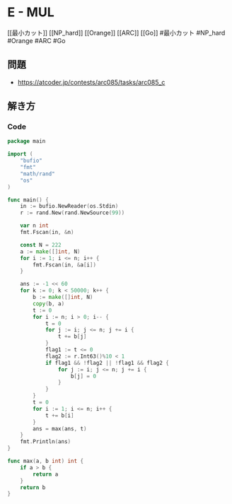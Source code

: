 # E - MUL
[[最小カット]] [[NP_hard]] [[Orange]] [[ARC]] [[Go]]
#最小カット #NP_hard #Orange #ARC #Go 

## 問題
- https://atcoder.jp/contests/arc085/tasks/arc085_c

## 解き方
### Code
```go
package main

import (
	"bufio"
	"fmt"
	"math/rand"
	"os"
)

func main() {
	in := bufio.NewReader(os.Stdin)
	r := rand.New(rand.NewSource(99))

	var n int
	fmt.Fscan(in, &n)

	const N = 222
	a := make([]int, N)
	for i := 1; i <= n; i++ {
		fmt.Fscan(in, &a[i])
	}

	ans := -1 << 60
	for k := 0; k < 50000; k++ {
		b := make([]int, N)
		copy(b, a)
		t := 0
		for i := n; i > 0; i-- {
			t = 0
			for j := i; j <= n; j += i {
				t += b[j]
			}
			flag1 := t <= 0
			flag2 := r.Int63()%10 < 1
			if flag1 && !flag2 || !flag1 && flag2 {
				for j := i; j <= n; j += i {
					b[j] = 0
				}
			}
		}
		t = 0
		for i := 1; i <= n; i++ {
			t += b[i]
		}
		ans = max(ans, t)
	}
	fmt.Println(ans)
}

func max(a, b int) int {
	if a > b {
		return a
	}
	return b
}
```